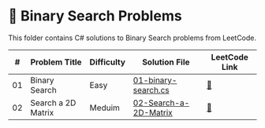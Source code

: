 # 🧭 Binary Search Problems

This folder contains C# solutions to Binary Search problems from LeetCode.

| #  | Problem Title       | Difficulty | Solution File | LeetCode Link |
|----|---------------------|------------|----------------|---------------|
| 01 | Binary Search       | Easy       | [01-binary-search.cs](01-binary-search.cs) | [🔗](https://leetcode.com/problems/binary-search/) |
| 02 | Search a 2D Matrix  | Meduim     | [02-Search-a-2D-Matrix](02-Search-a-2D-Matrix) | [🔗](https://leetcode.com/problems/search-a-2d-matrix?envType=problem-list-v2&envId=binary-search) |
